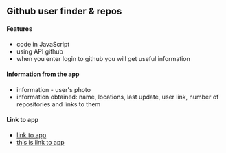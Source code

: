 ## Github user finder & repos

#### Features
* code in JavaScript
* using API github
* when you enter login to github you will get useful information

#### Information from the app
* information - user's photo
* information obtained: name, locations, last update, user link, number of repositories and links to them

#### Link to app
* <a href="https://andrzej-stasinski.github.io/github-user-finder-and-repos/" target="_blank_">link to app</a>
* [this is link to app](https://andrzej-stasinski.github.io/github-user-finder-and-repos/)
